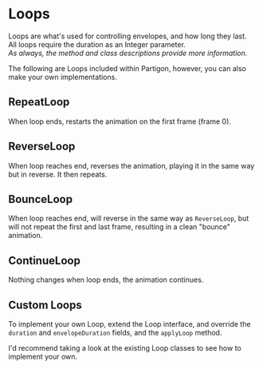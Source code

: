 # Loops

Loops are what's used for controlling envelopes, and how long they last.\
All loops require the duration as an Integer parameter.\
_As always, the method and class descriptions provide more information._

The following are Loops included within Partigon, however, you can also make your own implementations.

## RepeatLoop

When loop ends, restarts the animation on the first frame (frame 0).

## ReverseLoop

When loop reaches end, reverses the animation, playing it in the same way but in reverse. It then repeats.

## BounceLoop

When loop reaches end, will reverse in the same way as `ReverseLoop`, but will not repeat the first and last frame, resulting in a clean "bounce" animation.

## ContinueLoop

Nothing changes when loop ends, the animation continues.

## Custom Loops

To implement your own Loop, extend the Loop interface, and override the `duration` and `envelopeDuration` fields, and the `applyLoop` method.

I'd recommend taking a look at the existing Loop classes to see how to implement your own.
